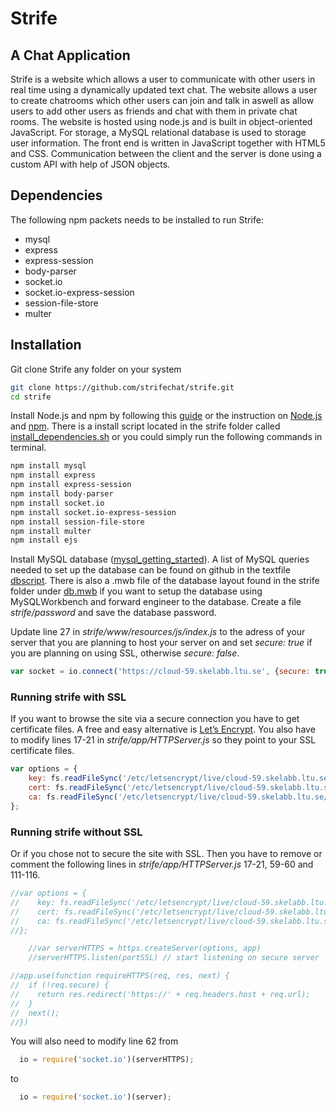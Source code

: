 # Strife
## A Chat Application
Strife is a website which allows a user to communicate with other users in real time using a dynamically updated text chat. The website allows a user to create chatrooms which other users can join and talk in aswell as allow users to add other users as friends and chat with them in private chat rooms. The website is hosted using node.js and is built in object-oriented JavaScript. For storage, a MySQL relational database is used to storage user information. The front end is written in JavaScript together with HTML5 and CSS. Communication between the client and the server is done using a custom API with help of JSON objects. 
## Dependencies
The following npm packets needs to be installed to run Strife:
* mysql
* express
* express-session
* body-parser
* socket.io
* socket.io-express-session
* session-file-store
* multer

## Installation
Git clone Strife any folder on your system 
```Bash
git clone https://github.com/strifechat/strife.git
cd strife
```
Install Node.js and npm by following this [guide](https://howtonode.org/how-to-install-nodejs) or the instruction on [Node.js](https://nodejs.org/en/) and [npm](https://www.npmjs.com/). There is a install script located in the strife folder called [install_dependencies.sh](https://github.com/strifechat/strife/blob/master/install_dependencies.sh) or you could simply run the following commands in terminal.
```Bash
npm install mysql
npm install express
npm install express-session
npm install body-parser
npm install socket.io
npm install socket.io-express-session
npm install session-file-store
npm install multer
npm install ejs
```

Install MySQL database ([mysql_getting_started](http://dev.mysql.com/doc/mysql-getting-started/en/#mysql-getting-started-installing)). A list of MySQL queries needed to set up the database can be found on github in the textfile [dbscript](https://github.com/strifechat/strife/blob/master/dbscript). There is also a .mwb file of the database layout found in the strife folder under [db.mwb](https://github.com/strifechat/strife/blob/master/db.mwb) if you want to setup the database using MySQLWorkbench and forward engineer to the database. Create a file *strife/password* and save the database password.

Update line 27 in *strife/www/resources/js/index.js* to the adress of your server that you are planning to host your server on and set *secure: true* if you are planning on using SSL, otherwise *secure: false*. 
```JavaScript
var socket = io.connect('https://cloud-59.skelabb.ltu.se', {secure: true})
```

### Running strife with SSL
If you want to browse the site via a secure connection you have to get certificate files. A free and easy alternative is [Let’s Encrypt](https://letsencrypt.org/getting-started/). You also have to modify lines 17-21 in *strife/app/HTTPServer.js* so they point to your SSL certificate files.
```JavaScript
var options = {
    key: fs.readFileSync('/etc/letsencrypt/live/cloud-59.skelabb.ltu.se/privkey.pem'),
    cert: fs.readFileSync('/etc/letsencrypt/live/cloud-59.skelabb.ltu.se/cert.pem'),
    ca: fs.readFileSync('/etc/letsencrypt/live/cloud-59.skelabb.ltu.se/chain.pem')
};
```
### Running strife without SSL
Or if you chose not to secure the site with SSL. Then you have to remove or comment the following lines in *strife/app/HTTPServer.js* 17-21, 59-60 and 111-116. 

```JavaScript
//var options = {
//    key: fs.readFileSync('/etc/letsencrypt/live/cloud-59.skelabb.ltu.se/privkey.pem'),
//    cert: fs.readFileSync('/etc/letsencrypt/live/cloud-59.skelabb.ltu.se/cert.pem'),
//    ca: fs.readFileSync('/etc/letsencrypt/live/cloud-59.skelabb.ltu.se/chain.pem')
//};
```

```JavaScript
    //var serverHTTPS = https.createServer(options, app)
    //serverHTTPS.listen(portSSL) // start listening on secure server
```

```JavaScript
//app.use(function requireHTTPS(req, res, next) {
//  if (!req.secure) {
//    return res.redirect('https://' + req.headers.host + req.url);
//  }
//  next();
//})
```
You will also need to modify line 62 from

```JavaScript
  io = require('socket.io')(serverHTTPS);
``` 
to 
```JavaScript
  io = require('socket.io')(server);
``` 


